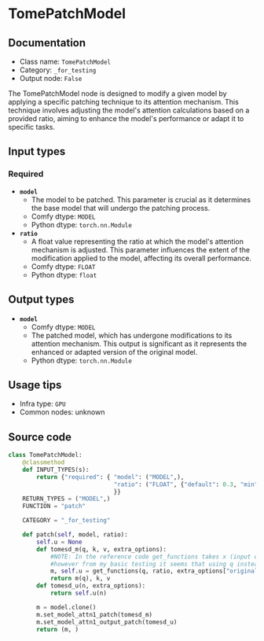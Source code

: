 # TomePatchModel
## Documentation
- Class name: `TomePatchModel`
- Category: `_for_testing`
- Output node: `False`

The TomePatchModel node is designed to modify a given model by applying a specific patching technique to its attention mechanism. This technique involves adjusting the model's attention calculations based on a provided ratio, aiming to enhance the model's performance or adapt it to specific tasks.
## Input types
### Required
- **`model`**
    - The model to be patched. This parameter is crucial as it determines the base model that will undergo the patching process.
    - Comfy dtype: `MODEL`
    - Python dtype: `torch.nn.Module`
- **`ratio`**
    - A float value representing the ratio at which the model's attention mechanism is adjusted. This parameter influences the extent of the modification applied to the model, affecting its overall performance.
    - Comfy dtype: `FLOAT`
    - Python dtype: `float`
## Output types
- **`model`**
    - Comfy dtype: `MODEL`
    - The patched model, which has undergone modifications to its attention mechanism. This output is significant as it represents the enhanced or adapted version of the original model.
    - Python dtype: `torch.nn.Module`
## Usage tips
- Infra type: `GPU`
- Common nodes: unknown


## Source code
```python
class TomePatchModel:
    @classmethod
    def INPUT_TYPES(s):
        return {"required": { "model": ("MODEL",),
                              "ratio": ("FLOAT", {"default": 0.3, "min": 0.0, "max": 1.0, "step": 0.01}),
                              }}
    RETURN_TYPES = ("MODEL",)
    FUNCTION = "patch"

    CATEGORY = "_for_testing"

    def patch(self, model, ratio):
        self.u = None
        def tomesd_m(q, k, v, extra_options):
            #NOTE: In the reference code get_functions takes x (input of the transformer block) as the argument instead of q
            #however from my basic testing it seems that using q instead gives better results
            m, self.u = get_functions(q, ratio, extra_options["original_shape"])
            return m(q), k, v
        def tomesd_u(n, extra_options):
            return self.u(n)

        m = model.clone()
        m.set_model_attn1_patch(tomesd_m)
        m.set_model_attn1_output_patch(tomesd_u)
        return (m, )

```
